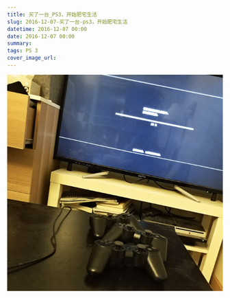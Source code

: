 ```yaml
---
title: 买了一台_PS3，开始肥宅生活
slug: 2016-12-07-买了一台-ps3，开始肥宅生活
datetime: 2016-12-07 00:00
date: 2016-12-07 00:00
summary: 
tags: PS 3
cover_image_url: 
---
```

![55803-ejgjdz561pi.png](../assets/2019/09/1151800575.png)